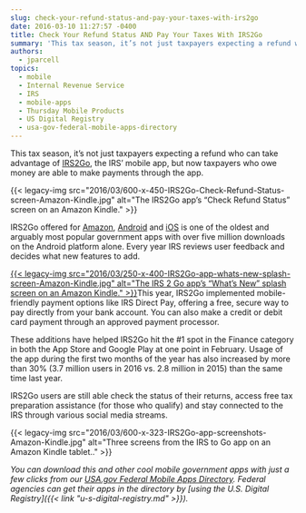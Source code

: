 ```yaml
---
slug: check-your-refund-status-and-pay-your-taxes-with-irs2go
date: 2016-03-10 11:27:57 -0400
title: Check Your Refund Status AND Pay Your Taxes With IRS2Go
summary: 'This tax season, it’s not just taxpayers expecting a refund who can take advantage of IRS2Go, the IRS’ mobile app, but now taxpayers who owe money are able to make payments through the app. IRS2Go offered for Amazon, Android and'
authors:
  - jparcell
topics:
  - mobile
  - Internal Revenue Service
  - IRS
  - mobile-apps
  - Thursday Mobile Products
  - US Digital Registry
  - usa-gov-federal-mobile-apps-directory
---
```


This tax season, it’s not just taxpayers expecting a refund who can take advantage of [IRS2Go](https://www.irs.gov/uac/IRS2GoApp), the IRS’ mobile app, but now taxpayers who owe money are able to make payments through the app.

{{< legacy-img src="2016/03/600-x-450-IRS2Go-Check-Refund-Status-screen-Amazon-Kindle.jpg" alt="The IRS2Go app’s “Check Refund Status” screen on an Amazon Kindle." >}}

IRS2Go offered for [Amazon](http://www.amazon.com/Internal-Revenue-Service-IRS2Go/dp/B00TTCW8S2/), [Android](https://play.google.com/store/apps/details?id=gov.irs) and [iOS](https://itunes.apple.com/us/app/irs2go/id414113282?mt=8) is one of the oldest and arguably most popular government apps with over five million downloads on the Android platform alone. Every year IRS reviews user feedback and decides what new features to add.

<a href="https://s3.amazonaws.com/digitalgov/_legacy-img/2016/03/800-x-1280-IRS2Go-app-whats-new-splash-screen-Amazon-Kindle.jpg" rel="attachment wp-att-345001">{{< legacy-img src="2016/03/250-x-400-IRS2Go-app-whats-new-splash-screen-Amazon-Kindle.jpg" alt="The IRS 2 Go app’s “What’s New” splash screen on an Amazon Kindle." >}}</a>This year, IRS2Go implemented mobile-friendly payment options like IRS Direct Pay, offering a free, secure way to pay directly from your bank account. You can also make a credit or debit card payment through an approved payment processor.

These additions have helped IRS2Go hit the #1 spot in the Finance category in both the App Store and Google Play at one point in February. Usage of the app during the first two months of the year has also increased by more than 30% (3.7 million users in 2016 vs. 2.8 million in 2015) than the same time last year.

IRS2Go users are still able check the status of their returns, access free tax preparation assistance (for those who qualify) and stay connected to the IRS through various social media streams.

{{< legacy-img src="2016/03/600-x-323-IRS2Go-app-screenshots-Amazon-Kindle.jpg" alt="Three screens from the IRS to Go app on an Amazon Kindle tablet.." >}}

_You can download this and other cool mobile government apps with just a few clicks from our [USA.gov Federal Mobile Apps Directory](http://www.usa.gov/mobileapps.shtml). Federal agencies can get their apps in the directory by [using the U.S. Digital Registry]({{< link "u-s-digital-registry.md" >}})._